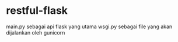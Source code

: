 # restful-flask
main.py sebagai api flask yang utama
wsgi.py sebagai file yang akan dijalankan oleh gunicorn
